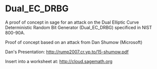Dual_EC_DRBG
============

A proof of concept in sage for an attack on the Dual Elliptic Curve Deterministic Random Bit Generator (Dual_EC_DRBG) specificed in NIST 800-90A.

Proof of concept based on an attack from Dan Shumow (Microsoft)

Dan's Presentation: http://rump2007.cr.yp.to/15-shumow.pdf

Insert into a worksheet at: http://cloud.sagemath.org